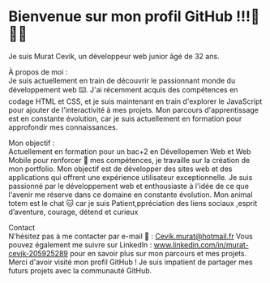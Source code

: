 
# Bienvenue sur mon profil GitHub !!!🖖🖖🖖

Je suis Murat Cevik, un développeur web junior âgé de 32 ans.

À propos de moi : <br>
Je suis actuellement en train de découvrir le passionnant monde du développement web ⌨️. J'ai récemment acquis des compétences en codage HTML et CSS, et je suis maintenant en train d'explorer le JavaScript pour ajouter de l'interactivité à mes projets. Mon parcours d'apprentissage est en constante évolution, car je suis actuellement en formation pour approfondir mes connaissances.

Mon objectif :<br>
Actuellement en formation pour un bac+2 en Dévellopemen Web et Web Mobile pour renforcer 💪 mes compétences, je travaille sur la création de mon portfolio. Mon objectif est de développer des sites web et des applications qui offrent une expérience utilisateur exceptionnelle. Je suis passionné par le développement web et enthousiaste à l'idée de ce que l'avenir me réserve dans ce domaine en constante évolution. Mon animal totem est le chat 🐱 car je suis Patient,ppréciation des liens sociaux ,esprit d’aventure, courage, détend et curieux

Contact<br>
 N'hésitez pas à me contacter par e-mail 📧 : Cevik.murat@hotmail.fr Vous pouvez également me suivre sur LinkedIn : www.linkedin.com/in/murat-cevik-205925289 pour en savoir plus sur mon parcours et mes projets. 
 <br>Merci d'avoir visité mon profil GitHub ! Je suis impatient de partager mes futurs projets avec la communauté GitHub.
